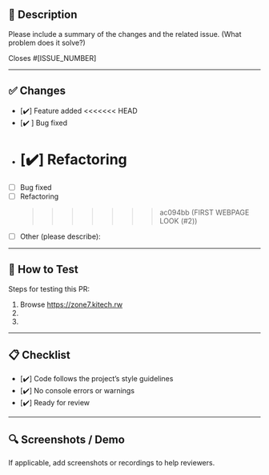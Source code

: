 ## 📌 Description

Please include a summary of the changes and the related issue. (What problem does it solve?)

Closes #[ISSUE_NUMBER]

---

## ✅ Changes

- [✔️] Feature added
  <<<<<<< HEAD
- [✔️ ] Bug fixed
- # [✔️] Refactoring
- [ ] Bug fixed
- [ ] Refactoring
  > > > > > > > ac094bb (FIRST WEBPAGE LOOK (#2))
- [ ] Other (please describe):

---

## 🧪 How to Test

Steps for testing this PR:

1. Browse https://zone7.kitech.rw
2.
3.

---

## 📋 Checklist

- [✔️] Code follows the project’s style guidelines
- [✔️] No console errors or warnings
- [✔️] Ready for review

---

## 🔍 Screenshots / Demo

If applicable, add screenshots or recordings to help reviewers.
